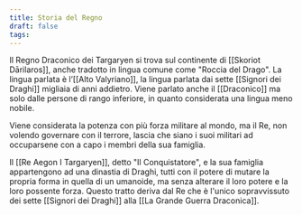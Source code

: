 ```yaml
---
title: Storia del Regno
draft: false
tags:
---
```

Il Regno Draconico dei Targaryen si trova sul continente di [[Skoriot Dārilaros]], anche tradotto in lingua comune come "Roccia del Drago". La lingua parlata è l’[[Alto Valyriano]], la lingua parlata dai sette [[Signori dei Draghi]] migliaia di anni addietro. Viene parlato anche il [[Draconico]] ma solo dalle persone di rango inferiore, in quanto considerata una lingua meno nobile.

Viene considerata la potenza con più forza militare al mondo, ma il Re, non volendo governare con il terrore, lascia che siano i suoi militari ad occuparsene con a capo i membri della sua famiglia. 

Il [[Re Aegon I Targaryen]], detto "Il Conquistatore", e la sua famiglia appartengono ad una dinastia di Draghi, tutti con il potere di mutare la propria forma in quella di un umanoide, ma senza alterare il loro potere e la loro possente forza. Questo tratto deriva dal Re che è l'unico sopravvissuto dei sette [[Signori dei Draghi]] alla [[La Grande Guerra Draconica]]. 
